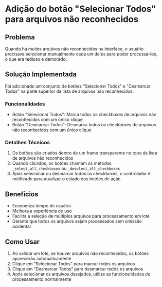 # Adição do botão "Selecionar Todos" para arquivos não reconhecidos

## Problema
Quando há muitos arquivos não reconhecidos na interface, o usuário precisava selecionar manualmente cada um deles para poder processá-los, o que era tedioso e demorado.

## Solução Implementada
Foi adicionado um conjunto de botões "Selecionar Todos" e "Desmarcar Todos" na parte superior da lista de arquivos não reconhecidos. 

### Funcionalidades
- Botão "Selecionar Todos": Marca todos os checkboxes de arquivos não reconhecidos com um único clique
- Botão "Desmarcar Todos": Desmarca todos os checkboxes de arquivos não reconhecidos com um único clique

### Detalhes Técnicos
1. Os botões são criados dentro de um frame transparente no topo da lista de arquivos não reconhecidos
2. Quando clicados, os botões chamam os métodos `_select_all_checkboxes` ou `_deselect_all_checkboxes`
3. Após selecionar ou desmarcar todos os checkboxes, o controlador é notificado para atualizar o estado dos botões de ação

## Benefícios
- Economiza tempo do usuário
- Melhora a experiência de uso
- Facilita a seleção de múltiplos arquivos para processamento em lote
- Garante que todos os arquivos sejam processados sem omissão acidental

## Como Usar
1. Ao validar um lote, se houver arquivos não reconhecidos, os botões aparecerão automaticamente
2. Clique em "Selecionar Todos" para marcar todos os arquivos
3. Clique em "Desmarcar Todos" para desmarcar todos os arquivos
4. Após selecionar os arquivos desejados, utilize as funcionalidades de processamento normalmente